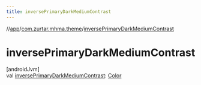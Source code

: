 ```yaml
---
title: inversePrimaryDarkMediumContrast
---
```

//[app](../../index.html)/[com.zurtar.mhma.theme](index.html)/[inversePrimaryDarkMediumContrast](inverse-primary-dark-medium-contrast.html)



# inversePrimaryDarkMediumContrast



[androidJvm]\
val [inversePrimaryDarkMediumContrast](inverse-primary-dark-medium-contrast.html): [Color](https://developer.android.com/reference/kotlin/androidx/compose/ui/graphics/Color.html)



